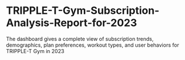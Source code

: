 # TRIPPLE-T-Gym-Subscription-Analysis-Report-for-2023
The dashboard gives a complete view of subscription trends, demographics, plan preferences, workout types, and user behaviors for TRIPPLE-T Gym in 2023
